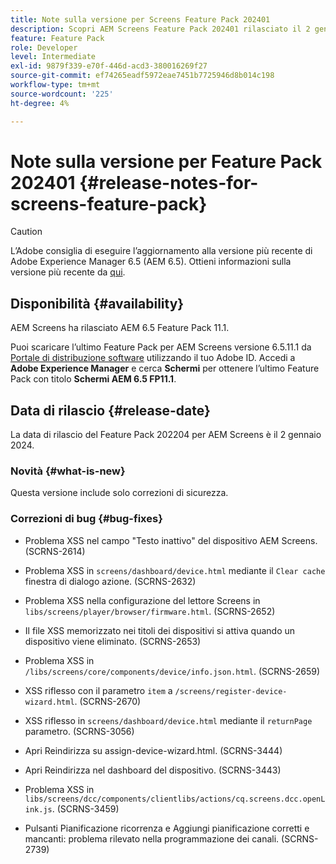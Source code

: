 ```yaml
---
title: Note sulla versione per Screens Feature Pack 202401
description: Scopri AEM Screens Feature Pack 202401 rilasciato il 2 gennaio 2024.
feature: Feature Pack
role: Developer
level: Intermediate
exl-id: 9879f339-e70f-446d-acd3-380016269f27
source-git-commit: ef74265eadf5972eae7451b7725946d8b014c198
workflow-type: tm+mt
source-wordcount: '225'
ht-degree: 4%

---
```


# Note sulla versione per Feature Pack 202401 {#release-notes-for-screens-feature-pack}

>[!CAUTION]
>L’Adobe consiglia di eseguire l’aggiornamento alla versione più recente di Adobe Experience Manager 6.5 (AEM 6.5). Ottieni informazioni sulla versione più recente da [qui](https://experienceleague.adobe.com/it/docs/experience-manager-65/content/release-notes/release-notes).

## Disponibilità {#availability}

AEM Screens ha rilasciato AEM 6.5 Feature Pack 11.1.

Puoi scaricare l’ultimo Feature Pack per AEM Screens versione 6.5.11.1 da [Portale di distribuzione software](https://experience.adobe.com/#/downloads/content/software-distribution/it/aem.html) utilizzando il tuo Adobe ID. Accedi a **Adobe Experience Manager** e cerca **Schermi** per ottenere l’ultimo Feature Pack con titolo **Schermi AEM 6.5 FP11.1**.

## Data di rilascio {#release-date}

La data di rilascio del Feature Pack 202204 per AEM Screens è il 2 gennaio 2024.

### Novità {#what-is-new}

Questa versione include solo correzioni di sicurezza.

### Correzioni di bug {#bug-fixes}

* Problema XSS nel campo &quot;Testo inattivo&quot; del dispositivo AEM Screens. (SCRNS-2614)

* Problema XSS in `screens/dashboard/device.html` mediante il `Clear cache` finestra di dialogo azione. (SCRNS-2632)

* Problema XSS nella configurazione del lettore Screens in `libs/screens/player/browser/firmware.html`. (SCRNS-2652)

* Il file XSS memorizzato nei titoli dei dispositivi si attiva quando un dispositivo viene eliminato. (SCRNS-2653)

* Problema XSS in `/libs/screens/core/components/device/info.json.html`. (SCRNS-2659)

* XSS riflesso con il parametro `item` a `/screens/register-device-wizard.html`. (SCRNS-2670)

* XSS riflesso in `screens/dashboard/device.html` mediante il `returnPage` parametro. (SCRNS-3056)

* Apri Reindirizza su assign-device-wizard.html. (SCRNS-3444)

* Apri Reindirizza nel dashboard del dispositivo. (SCRNS-3443)

* Problema XSS in `libs/screens/dcc/components/clientlibs/actions/cq.screens.dcc.openLink.js`. (SCRNS-3459)

* Pulsanti Pianificazione ricorrenza e Aggiungi pianificazione corretti e mancanti: problema rilevato nella programmazione dei canali. (SCRNS-2739)
